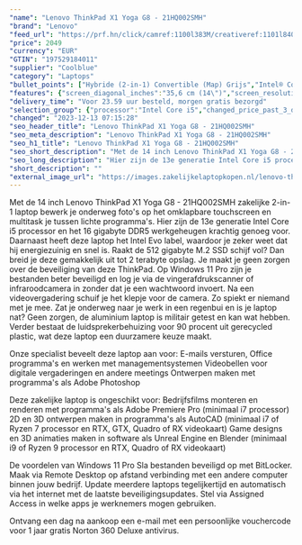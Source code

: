 ```yaml
---
"name": "Lenovo ThinkPad X1 Yoga G8 - 21HQ002SMH"
"brand": "Lenovo"
"feed_url": "https://prf.hn/click/camref:1100l383M/creativeref:1101l84031/destination:https%3A%2F%2Fwww.coolblue.nl%2Fproduct%2F933867"
"price": 2049
"currency": "EUR"
"GTIN": "197529184011"
"supplier": "Coolblue"
"category": "Laptops"
"bullet_points": ["Hybride (2-in-1) Convertible (Map) Grijs","Intel® Core™ i5 i5-1335U","Touchscreen 35,6 cm (14\") WUXGA 1920 x 1200 Pixels IPS LED backlight 16:10","16 GB LPDDR5-SDRAM 6400 MHz","512 GB SSD","Intel Iris Xe Graphics","Wi-Fi 6E (802.11ax) Bluetooth 5.1","Lithium-Polymeer (LiPo) 57 Wh 65 W","Windows 11 Pro 64-bit"]
"features": {"screen_diagonal_inches":"35,6 cm (14\")","screen_resolution":"1920 x 1200 Pixels","processor_family":"Intel® Core™ i5","memory_size":"16 GB","memory_type":"LPDDR5-SDRAM","total_storage_space":"512 GB","operating_system":"Windows 11 Pro","battery_capacity":"57 Wh","width":"314,4 mm","depth":"222,3 mm","height":"15,5 mm","weight":"1,38 kg"}
"delivery_time": "Voor 23.59 uur besteld, morgen gratis bezorgd"
"selection_group": {"processor":"Intel Core i5","changed_price_past_3_days":false,"product_family":"ThinkPad"}
"changed": "2023-12-13 07:15:28"
"seo_header_title": "Lenovo ThinkPad X1 Yoga G8 - 21HQ002SMH"
"seo_meta_description": "Lenovo ThinkPad X1 Yoga G8 - 21HQ002SMH"
"seo_h1_title": "Lenovo ThinkPad X1 Yoga G8 - 21HQ002SMH"
"seo_short_description": "Met de 14 inch Lenovo ThinkPad X1 Yoga G8 - 21HQ002SMH zakelijke 2-in-1 laptop bewerk je onderweg foto's op het omklapbare touchscreen en multitask je tussen lichte programma's."
"seo_long_description": "Hier zijn de 13e generatie Intel Core i5 processor en het 16 gigabyte DDR5 werkgeheugen krachtig genoeg voor. Daarnaast heeft deze laptop het Intel Evo label, waardoor je zeker weet dat hij energiezuinig en snel is. Raakt de 512 gigabyte M. 2 SSD schijf vol? Dan breid je deze gemakkelijk uit tot 2 terabyte opslag. Je maakt je geen zorgen over de beveiliging van deze ThinkPad. Op Windows 11 Pro zijn je bestanden beter beveiligd en log je via de vingerafdrukscanner of infraroodcamera in zonder dat je een wachtwoord invoert. Na een videovergadering schuif je het klepje voor de camera. Zo spiekt er niemand met je mee. Zat je onderweg naar je werk in een regenbui en is je laptop nat? Geen zorgen, de aluminium laptop is militair getest en kan wat hebben. Verder bestaat de luidsprekerbehuizing voor 90 procent uit gerecycled plastic, wat deze laptop een duurzamere keuze maakt. \r\n\r\nOnze specialist beveelt deze laptop aan voor:\r\nE-mails versturen, Office programma's en werken met managementsystemen\r\nVideobellen voor digitale vergaderingen en andere meetings\r\nOntwerpen maken met programma's als Adobe Photoshop\r\n\r\n\r\nDeze zakelijke laptop is ongeschikt voor:\r\nBedrijfsfilms monteren en renderen met programma's als Adobe Premiere Pro (minimaal i7 processor)\r\n2D en 3D ontwerpen maken in programma's als AutoCAD (minimaal i7 of Ryzen 7 processor en RTX, GTX, Quadro of RX videokaart)\r\nGame designs en 3D animaties maken in software als Unreal Engine en Blender (minimaal i9 of Ryzen 9 processor en RTX, Quadro of RX videokaart)\r\n\r\n\r\nDe voordelen van Windows 11 Pro\r\nSla bestanden beveiligd op met BitLocker. \r\nMaak via Remote Desktop op afstand verbinding met een andere computer binnen jouw bedrijf. \r\nUpdate meerdere laptops tegelijkertijd en automatisch via het internet met de laatste beveiligingsupdates. \r\nStel via Assigned Access in welke apps je werknemers mogen gebruiken. \r\n\r\n \r\nOntvang een dag na aankoop een e-mail met een persoonlijke vouchercode voor 1 jaar gratis Norton 360 Deluxe antivirus."
"short_description": ""
"external_image_url": "https://images.zakelijkelaptopkopen.nl/lenovo-thinkpad-x1-yoga-g8-21hq002smh.webp"
---
```


Met de 14 inch Lenovo ThinkPad X1 Yoga G8 - 21HQ002SMH zakelijke 2-in-1 laptop bewerk je onderweg foto's op het omklapbare touchscreen en multitask je tussen lichte programma's. Hier zijn de 13e generatie Intel Core i5 processor en het 16 gigabyte DDR5 werkgeheugen krachtig genoeg voor. Daarnaast heeft deze laptop het Intel Evo label, waardoor je zeker weet dat hij energiezuinig en snel is. Raakt de 512 gigabyte M.2 SSD schijf vol? Dan breid je deze gemakkelijk uit tot 2 terabyte opslag. Je maakt je geen zorgen over de beveiliging van deze ThinkPad. Op Windows 11 Pro zijn je bestanden beter beveiligd en log je via de vingerafdrukscanner of infraroodcamera in zonder dat je een wachtwoord invoert. Na een videovergadering schuif je het klepje voor de camera. Zo spiekt er niemand met je mee. Zat je onderweg naar je werk in een regenbui en is je laptop nat? Geen zorgen, de aluminium laptop is militair getest en kan wat hebben. Verder bestaat de luidsprekerbehuizing voor 90 procent uit gerecycled plastic, wat deze laptop een duurzamere keuze maakt.

Onze specialist beveelt deze laptop aan voor:
E-mails versturen, Office programma's en werken met managementsystemen
Videobellen voor digitale vergaderingen en andere meetings
Ontwerpen maken met programma's als Adobe Photoshop


Deze zakelijke laptop is ongeschikt voor:
Bedrijfsfilms monteren en renderen met programma's als Adobe Premiere Pro (minimaal i7 processor)
2D en 3D ontwerpen maken in programma's als AutoCAD (minimaal i7 of Ryzen 7 processor en RTX, GTX, Quadro of RX videokaart)
Game designs en 3D animaties maken in software als Unreal Engine en Blender (minimaal i9 of Ryzen 9 processor en RTX, Quadro of RX videokaart)


De voordelen van Windows 11 Pro
Sla bestanden beveiligd op met BitLocker.
Maak via Remote Desktop op afstand verbinding met een andere computer binnen jouw bedrijf.
Update meerdere laptops tegelijkertijd en automatisch via het internet met de laatste beveiligingsupdates.
Stel via Assigned Access in welke apps je werknemers mogen gebruiken.

 
Ontvang een dag na aankoop een e-mail met een persoonlijke vouchercode voor 1 jaar gratis Norton 360 Deluxe antivirus.